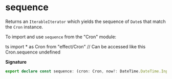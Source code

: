 # sequence

Returns an `IterableIterator` which yields the sequence of `Date`s that match the `Cron` instance.

To import and use `sequence` from the "Cron" module:

ts
import \* as Cron from "effect/Cron"
// Can be accessed like this
Cron.sequence
undefined

**Signature**

```ts
export declare const sequence: (cron: Cron, now?: DateTime.DateTime.Input) => IterableIterator<Date>
```
